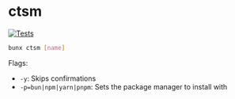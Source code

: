 # ctsm

[![Tests](https://github.com/alii/ctsm/actions/workflows/test.yml/badge.svg)](https://github.com/alii/ctsm/actions/workflows/test.yml)

```bash
bunx ctsm [name]
```

Flags:

- `-y`: Skips confirmations
- `-p=bun|npm|yarn|pnpm`: Sets the package manager to install with
